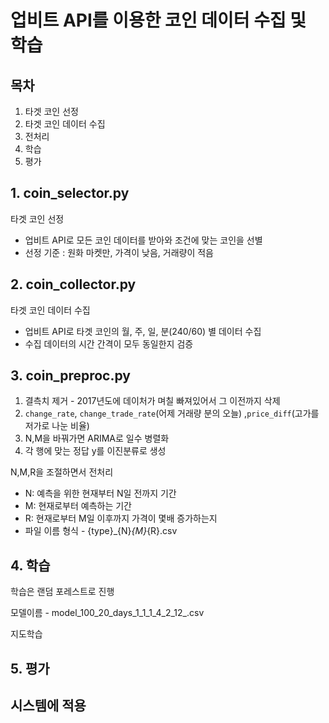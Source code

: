 # 업비트 API를 이용한 코인 데이터 수집 및 학습


## 목차
1. 타겟 코인 선정
2. 타겟 코인 데이터 수집
3. 전처리
4. 학습
5. 평가


## 1. coin_selector.py

타겟 코인 선정

* 업비트 API로 모든 코인 데이터를 받아와 조건에 맞는 코인을 선별
* 선정 기준 : 원화 마켓만, 가격이 낮음, 거래량이 적음

## 2. coin_collector.py

타겟 코인 데이터 수집

* 업비트 API로 타겟 코인의 월, 주, 일, 분(240/60) 별 데이터 수집
* 수집 데이터의 시간 간격이 모두 동일한지 검증

## 3. coin_preproc.py

1. 결측치 제거 - 2017년도에 데이처가 며칠 빠져있어서 그 이전까지 삭제
2. `change_rate`, `change_trade_rate`(어제 거래량 분의 오늘) ,`price_diff`(고가를 저가로 나눈 비율)
3. N,M을 바꿔가면 ARIMA로 일수 병렬화
4. 각 행에 맞는 정답 y를 이진분류로 생성

N,M,R을 조절하면서 전처리
* N: 예측을 위한 현재부터 N일 전까지 기간
* M: 현재로부터 예측하는 기간
* R: 현재로부터 M일 이후까지 가격이 몇배 증가하는지
* 파일 이름 형식 - {type}\_{N}_{M}_{R}.csv

## 4. 학습

학습은 랜덤 포레스트로 진행

모델이름 - model_100_20_days_1_1_1_4_2_12_.csv

지도학습

## 5. 평가

## 시스템에 적용